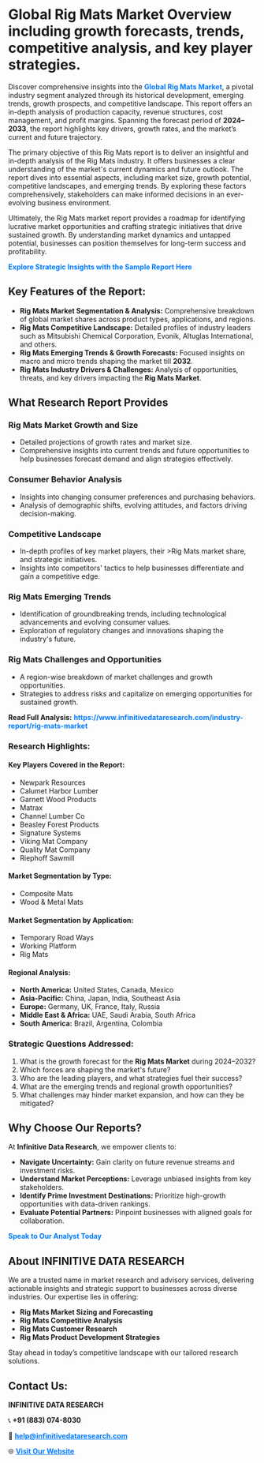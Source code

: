 <h1>Global Rig Mats Market Overview including growth forecasts, trends, competitive analysis, and key player strategies.</h1>
<p>
Discover comprehensive insights into the 
<a href="https://www.infinitivedataresearch.com/industry-report/rig-mats-market" rel="dofollow" style="color: #007BFF; text-decoration: none;"><strong>Global Rig Mats Market</strong></a>, a pivotal industry segment analyzed through its historical development, emerging trends, growth prospects, and competitive landscape. This report offers an in-depth analysis of production capacity, revenue structures, cost management, and profit margins. Spanning the forecast period of <strong>2024–2033</strong>, the report highlights key drivers, growth rates, and the market’s current and future trajectory.
</p>
<p>
The primary objective of this Rig Mats report is to deliver an insightful and in-depth analysis of the Rig Mats industry. It offers businesses a clear understanding of the market's current dynamics and future outlook. The report dives into essential aspects, including market size, growth potential, competitive landscapes, and emerging trends. By exploring these factors comprehensively, stakeholders can make informed decisions in an ever-evolving business environment.
</p>
<p>
Ultimately, the Rig Mats market report provides a roadmap for identifying lucrative market opportunities and crafting strategic initiatives that drive sustained growth. By understanding market dynamics and untapped potential, businesses can position themselves for long-term success and profitability.
</p>
<p>
<a href="https://www.infinitivedataresearch.com/request-sample/reportId=102689" style="color: #007BFF; text-decoration: none;"><strong>Explore Strategic Insights with the Sample Report Here</strong></a>
</p>

<h2>Key Features of the Report:</h2>
<ul>
<li><strong>Rig Mats Market Segmentation & Analysis:</strong> Comprehensive breakdown of global market shares across product types, applications, and regions.</li>
<li><strong>Rig Mats Competitive Landscape:</strong> Detailed profiles of industry leaders such as Mitsubishi Chemical Corporation, Evonik, Altuglas International, and others.</li>
<li><strong>Rig Mats Emerging Trends & Growth Forecasts:</strong> Focused insights on macro and micro trends shaping the market till <strong>2032</strong>.</li>
<li><strong>Rig Mats Industry Drivers & Challenges:</strong> Analysis of opportunities, threats, and key drivers impacting the <strong>Rig Mats Market</strong>.</li>
</ul>

<h2>What Research Report Provides</h2>
<h3>Rig Mats Market Growth and Size</h3>
<ul>
<li>Detailed projections of growth rates and market size.</li>
<li>Comprehensive insights into current trends and future opportunities to help businesses forecast demand and align strategies effectively.</li>
</ul>

<h3>Consumer Behavior Analysis</h3>
<ul>
<li>Insights into changing consumer preferences and purchasing behaviors.</li>
<li>Analysis of demographic shifts, evolving attitudes, and factors driving decision-making.</li>
</ul>

<h3>Competitive Landscape</h3>
<ul>
<li>In-depth profiles of key market players, their >Rig Mats market share, and strategic initiatives.</li>
<li>Insights into competitors' tactics to help businesses differentiate and gain a competitive edge.</li>
</ul>

<h3>Rig Mats Emerging Trends</h3>
<ul>
<li>Identification of groundbreaking trends, including technological advancements and evolving consumer values.</li>
<li>Exploration of regulatory changes and innovations shaping the industry's future.</li>
</ul>

<h3>Rig Mats Challenges and Opportunities</h3>
<ul>
<li>A region-wise breakdown of market challenges and growth opportunities.</li>
<li>Strategies to address risks and capitalize on emerging opportunities for sustained growth.</li>
</ul>
<p><strong>Read Full Analysis:</strong> <a href="https://www.infinitivedataresearch.com/industry-report/rig-mats-market" rel="dofollow" style="color: #007BFF; text-decoration: none;"><strong>https://www.infinitivedataresearch.com/industry-report/rig-mats-market</strong></a></p>
<h3>Research Highlights:</h3>
<h4>Key Players Covered in the Report:</h4>
<ul><li>Newpark Resources</li><li>Calumet Harbor Lumber</li><li>Garnett Wood Products</li><li>Matrax</li><li>Channel Lumber Co</li><li>Beasley Forest Products</li><li>Signature Systems</li><li>Viking Mat Company</li><li>Quality Mat Company</li><li>Riephoff Sawmill</li></ul>
<h4>Market Segmentation by Type:</h4>
<ul><li>Composite Mats</li><li>Wood &amp; Metal Mats</li></ul>
<h4>Market Segmentation by Application:</h4>
<ul><li>Temporary Road Ways</li><li>Working Platform</li><li>Rig Mats</li></ul>

<h4>Regional Analysis:</h4>
<ul>
<li><strong>North America:</strong> United States, Canada, Mexico</li>
<li><strong>Asia-Pacific:</strong> China, Japan, India, Southeast Asia</li>
<li><strong>Europe:</strong> Germany, UK, France, Italy, Russia</li>
<li><strong>Middle East & Africa:</strong> UAE, Saudi Arabia, South Africa</li>
<li><strong>South America:</strong> Brazil, Argentina, Colombia</li>
</ul>

<h3>Strategic Questions Addressed:</h3>
<ol>
<li>What is the growth forecast for the <strong>Rig Mats Market</strong> during 2024–2032?</li>
<li>Which forces are shaping the market's future?</li>
<li>Who are the leading players, and what strategies fuel their success?</li>
<li>What are the emerging trends and regional growth opportunities?</li>
<li>What challenges may hinder market expansion, and how can they be mitigated?</li>
</ol>

<h2>Why Choose Our Reports?</h2>
<p>At <strong>Infinitive Data Research</strong>, we empower clients to:</p>
<ul>
<li><strong>Navigate Uncertainty:</strong> Gain clarity on future revenue streams and investment risks.</li>
<li><strong>Understand Market Perceptions:</strong> Leverage unbiased insights from key stakeholders.</li>
<li><strong>Identify Prime Investment Destinations:</strong> Prioritize high-growth opportunities with data-driven rankings.</li>
<li><strong>Evaluate Potential Partners:</strong> Pinpoint businesses with aligned goals for collaboration.</li>
</ul>
<p><a href="https://www.infinitivedataresearch.com/industry-report/rig-mats-market" rel="dofollow" style="color: #007BFF; text-decoration: none;"><strong>Speak to Our Analyst Today</strong></a></p>

<h2>About INFINITIVE DATA RESEARCH</h2>
<p>We are a trusted name in market research and advisory services, delivering actionable insights and strategic support to businesses across diverse industries. Our expertise lies in offering:</p>
<ul>
<li><strong>Rig Mats Market Sizing and Forecasting</strong></li>
<li><strong>Rig Mats Competitive Analysis</strong></li>
<li><strong>Rig Mats Customer Research</strong></li>
<li><strong>Rig Mats Product Development Strategies</strong></li>
</ul>
<p>Stay ahead in today’s competitive landscape with our tailored research solutions.</p>

<h2>Contact Us:</h2>
<p><strong>INFINITIVE DATA RESEARCH</strong></p>
<p>📞 <strong>+91 (883) 074-8030</strong></p>
<p>📧 <strong><a href="mailto:help@infinitivedataresearch.com" style="color: #007BFF;">help@infinitivedataresearch.com</a></strong></p>
<p>🌐 <strong><a href="https://www.infinitivedataresearch.com" rel="dofollow" style="color: #007BFF;">Visit Our Website</a></strong></p>